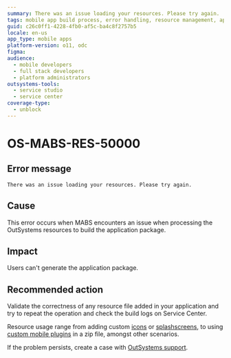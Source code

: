 ```yaml
---
summary: There was an issue loading your resources. Please try again.
tags: mobile app build process, error handling, resource management, application packaging
guid: c26c0ff1-4228-4fb0-af5c-ba4c8f2757b5
locale: en-us
app_type: mobile apps
platform-version: o11, odc
figma:
audience:
  - mobile developers
  - full stack developers
  - platform administrators
outsystems-tools:
  - service studio
  - service center
coverage-type:
  - unblock
---
```


# OS-MABS-RES-50000

## Error message

`There was an issue loading your resources. Please try again.`

## Cause

This error occurs when MABS encounters an issue when processing the OutSystems resources to build the application package.

## Impact

Users can't generate the application package.

## Recommended action

Validate the correctness of any resource file added in your application and try to repeat the operation and check the build logs on Service Center.

Resource usage range from adding custom [icons](https://success.outsystems.com/Documentation/11/Delivering_Mobile_Apps/Customize_Your_Mobile_App/Modify_the_App_Icon) or [splashscreens](https://success.outsystems.com/Documentation/11/Delivering_Mobile_Apps/Customize_Your_Mobile_App/Use_Custom_Splash_Screens), to using [custom mobile plugins](https://success.outsystems.com/Documentation/11/Extensibility_and_Integration/Mobile_Plugins/Using_Cordova_Plugins) in a zip file, amongst other scenarios.

If the problem persists, create a case with [OutSystems support](https://www.outsystems.com/support/portal/open-support-case?ErrorCode=OS-MABS-RES-50000).
